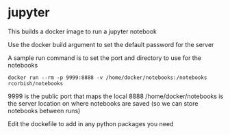 # jupyter

This builds a docker image to run a jupyter notebook

Use the docker build argument to set the default password for the server

A sample run command is to set the port and directory to use for the notebooks

```docker run --rm -p 9999:8888 -v /home/docker/notebooks:/notebooks rcorbish/notebooks```

9999 is the public port that maps the local 8888 
/home/docker/notebooks is the server location on where notebooks are saved (so we can store notebooks between runs)

Edit the dockefile to add in any python packages you need


